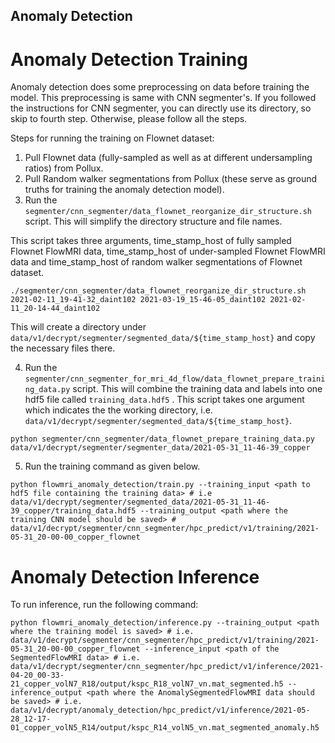 ## Anomaly Detection

# Anomaly Detection Training

Anomaly detection does some preprocessing on data before training the model. This preprocessing is same with CNN segmenter's. If you followed the instructions for CNN segmenter, you can directly use its directory, so skip to fourth step. Otherwise, please follow all the steps. 

Steps for running the training on Flownet dataset:
1. Pull Flownet data (fully-sampled as well as at different undersampling ratios) from Pollux.
2. Pull Random walker segmentations from Pollux (these serve as ground truths for training the anomaly detection model).
3. Run the `segmenter/cnn_segmenter/data_flownet_reorganize_dir_structure.sh` script. This will simplify the directory structure and file names.
   
This script takes three arguments, time_stamp_host of fully sampled Flownet FlowMRI data, time_stamp_host of under-sampled Flownet FlowMRI data and time_stamp_host of random walker segmentations of Flownet dataset. 

```
./segmenter/cnn_segmenter/data_flownet_reorganize_dir_structure.sh 2021-02-11_19-41-32_daint102 2021-03-19_15-46-05_daint102 2021-02-11_20-14-44_daint102
```

This will create a directory under `data/v1/decrypt/segmenter/segmented_data/${time_stamp_host}` and copy the necessary files there. 

4. Run the `segmenter/cnn_segmenter_for_mri_4d_flow/data_flownet_prepare_training_data.py` script. This will combine the training data and labels into one hdf5 file called `training_data.hdf5` . 
   This script takes one argument which indicates the the working directory, i.e. `data/v1/decrypt/segmenter/segmented_data/${time_stamp_host}`.

``` 
python segmenter/cnn_segmenter/data_flownet_prepare_training_data.py data/v1/decrypt/segmenter/segmenter_data/2021-05-31_11-46-39_copper 
``` 
 
5. Run the training command as given below.

```
python flowmri_anomaly_detection/train.py --training_input <path to hdf5 file containing the training data> # i.e data/v1/decrypt/segmenter/segmented_data/2021-05-31_11-46-39_copper/training_data.hdf5 --training_output <path where the training CNN model should be saved> # data/v1/decrypt/segmenter/cnn_segmenter/hpc_predict/v1/training/2021-05-31_20-00-00_copper_flownet
```

# Anomaly Detection Inference

To run inference, run the following command:

```
python flowmri_anomaly_detection/inference.py --training_output <path where the training model is saved> # i.e. data/v1/decrypt/segmenter/cnn_segmenter/hpc_predict/v1/training/2021-05-31_20-00-00_copper_flownet --inference_input <path of the SegmentedFlowMRI data> # i.e. data/v1/decrypt/segmenter/cnn_segmenter/hpc_predict/v1/inference/2021-04-20_00-33-21_copper_volN7_R18/output/kspc_R18_volN7_vn.mat_segmented.h5 --inference_output <path where the AnomalySegmentedFlowMRI data should be saved> # i.e. data/v1/decrypt/anomaly_detection/hpc_predict/v1/inference/2021-05-28_12-17-01_copper_volN5_R14/output/kspc_R14_volN5_vn.mat_segmented_anomaly.h5
```

